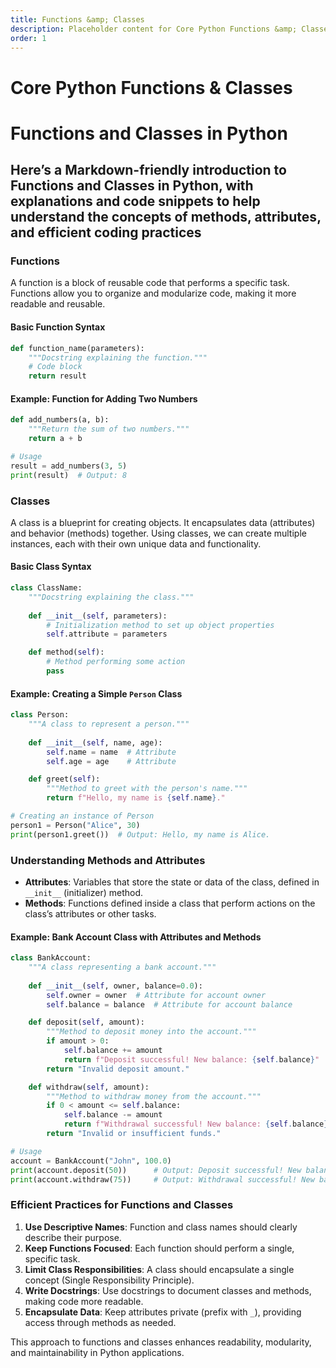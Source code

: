 ```yaml
---
title: Functions &amp; Classes
description: Placeholder content for Core Python Functions &amp; Classes.
order: 1
---
```


# Core Python Functions &amp; Classes

# **Functions and Classes in Python**

## Here’s a Markdown-friendly introduction to **Functions and Classes** in Python, with explanations and code snippets to help understand the concepts of methods, attributes, and efficient coding practices

### **Functions**

A function is a block of reusable code that performs a specific task. Functions allow you to organize and modularize code, making it more readable and reusable.

#### **Basic Function Syntax**

```python
def function_name(parameters):
    """Docstring explaining the function."""
    # Code block
    return result
```

#### **Example: Function for Adding Two Numbers**

```python
def add_numbers(a, b):
    """Return the sum of two numbers."""
    return a + b

# Usage
result = add_numbers(3, 5)
print(result)  # Output: 8
```

### **Classes**

A class is a blueprint for creating objects. It encapsulates data (attributes) and behavior (methods) together. Using classes, we can create multiple instances, each with their own unique data and functionality.

#### **Basic Class Syntax**

```python
class ClassName:
    """Docstring explaining the class."""
    
    def __init__(self, parameters):
        # Initialization method to set up object properties
        self.attribute = parameters

    def method(self):
        # Method performing some action
        pass
```

#### **Example: Creating a Simple `Person` Class**

```python
class Person:
    """A class to represent a person."""
    
    def __init__(self, name, age):
        self.name = name  # Attribute
        self.age = age    # Attribute

    def greet(self):
        """Method to greet with the person's name."""
        return f"Hello, my name is {self.name}."

# Creating an instance of Person
person1 = Person("Alice", 30)
print(person1.greet())  # Output: Hello, my name is Alice.
```

### **Understanding Methods and Attributes**

- **Attributes**: Variables that store the state or data of the class, defined in `__init__` (initializer) method.
- **Methods**: Functions defined inside a class that perform actions on the class’s attributes or other tasks.

#### **Example: Bank Account Class with Attributes and Methods**

```python
class BankAccount:
    """A class representing a bank account."""
    
    def __init__(self, owner, balance=0.0):
        self.owner = owner  # Attribute for account owner
        self.balance = balance  # Attribute for account balance

    def deposit(self, amount):
        """Method to deposit money into the account."""
        if amount > 0:
            self.balance += amount
            return f"Deposit successful! New balance: {self.balance}"
        return "Invalid deposit amount."

    def withdraw(self, amount):
        """Method to withdraw money from the account."""
        if 0 < amount <= self.balance:
            self.balance -= amount
            return f"Withdrawal successful! New balance: {self.balance}"
        return "Invalid or insufficient funds."

# Usage
account = BankAccount("John", 100.0)
print(account.deposit(50))      # Output: Deposit successful! New balance: 150.0
print(account.withdraw(75))     # Output: Withdrawal successful! New balance: 75.0
```

### **Efficient Practices for Functions and Classes**

1. **Use Descriptive Names**: Function and class names should clearly describe their purpose.
2. **Keep Functions Focused**: Each function should perform a single, specific task.
3. **Limit Class Responsibilities**: A class should encapsulate a single concept (Single Responsibility Principle).
4. **Write Docstrings**: Use docstrings to document classes and methods, making code more readable.
5. **Encapsulate Data**: Keep attributes private (prefix with `_`), providing access through methods as needed.

This approach to functions and classes enhances readability, modularity, and maintainability in Python applications.
